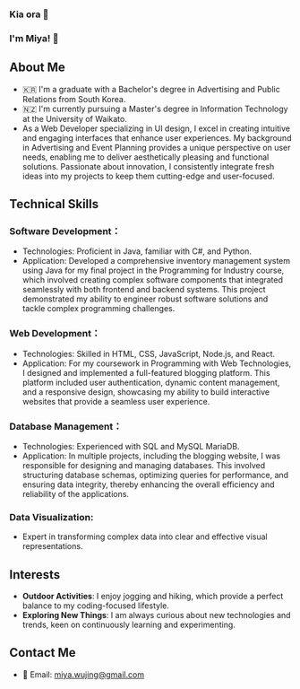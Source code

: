### Kia ora 👋

<!--
**Miya-JW/Miya-JW** is a ✨ _special_ ✨ repository because its `README.md` (this file) appears on your GitHub profile.

Here are some ideas to get you started:

- 🔭 I’m currently working on ...
- 🌱 I’m currently learning ...
- 👯 I’m looking to collaborate on ...
- 🤔 I’m looking for help with ...
- 💬 Ask me about ...
- 📫 How to reach me: ...
- 😄 Pronouns: ...
- ⚡ Fun fact: ...
-->

### I'm Miya! 🥳

## About Me
- 🇰🇷 I'm a graduate with a Bachelor's degree in Advertising and Public Relations from South Korea.
- 🇳🇿 I'm currently pursuing a Master's degree in Information Technology at the University of Waikato.
- As a Web Developer specializing in UI design, I excel in creating intuitive and engaging interfaces that enhance user experiences. My background in Advertising and Event Planning provides a unique perspective on user needs, enabling me to deliver aesthetically pleasing and functional solutions. Passionate about innovation, I consistently integrate fresh ideas into my projects to keep them cutting-edge and user-focused.


## Technical Skills

### **Software Development**：

 - Technologies: Proficient in Java, familiar with C#, and Python.
 - Application: Developed a comprehensive inventory management system using Java for my final project in the Programming for Industry course, which involved creating complex software components that integrated seamlessly with both frontend and backend systems. This project demonstrated my ability to engineer robust software solutions and tackle complex programming challenges.

### **Web Development**：

 - Technologies: Skilled in HTML, CSS, JavaScript, Node.js, and React.
 - Application: For my coursework in Programming with Web Technologies, I designed and implemented a full-featured blogging platform. This platform included user authentication, dynamic content management, and a responsive design, showcasing my ability to build interactive websites that provide a seamless user experience.

### **Database Management**：

 - Technologies: Experienced with SQL and MySQL MariaDB.
 - Application: In multiple projects, including the blogging website, I was responsible for designing and managing databases. This involved structuring database schemas, optimizing queries for performance, and ensuring data integrity, thereby enhancing the overall efficiency and reliability of the applications.

### **Data Visualization**:
 - Expert in transforming complex data into clear and effective visual representations.


## Interests
- **Outdoor Activities**: I enjoy jogging and hiking, which provide a perfect balance to my coding-focused lifestyle.
- **Exploring New Things**: I am always curious about new technologies and trends, keen on continuously learning and experimenting.

## Contact Me
- 📧 Email: miya.wujing@gmail.com

